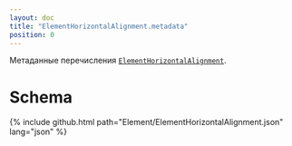 ```yaml
---
layout: doc
title: "ElementHorizontalAlignment.metadata"
position: 0
---
```


Метаданные перечисления [`ElementHorizontalAlignment`](../).

# Schema

{% include github.html path="Element/ElementHorizontalAlignment.json" lang="json" %}
